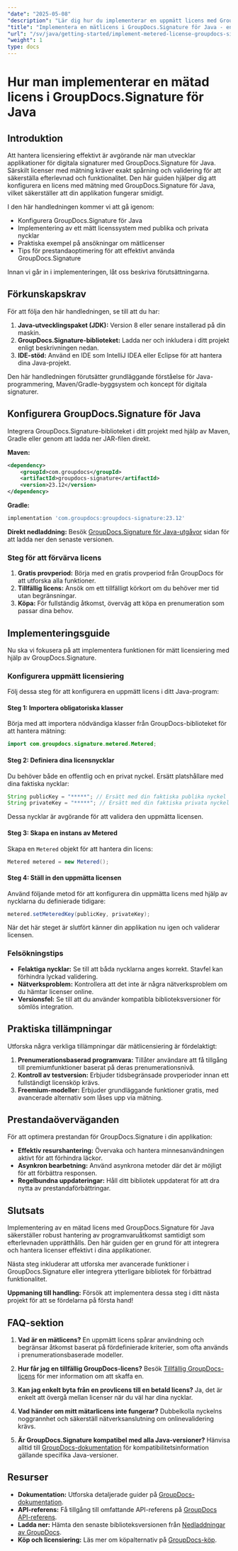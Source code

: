 ```yaml
---
"date": "2025-05-08"
"description": "Lär dig hur du implementerar en uppmätt licens med GroupDocs.Signature för Java. Den här guiden behandlar installation, integration och bästa praxis."
"title": "Implementera en mätlicens i GroupDocs.Signature för Java - en steg-för-steg-guide"
"url": "/sv/java/getting-started/implement-metered-license-groupdocs-signature-java/"
"weight": 1
type: docs
---
```

# Hur man implementerar en mätad licens i GroupDocs.Signature för Java

## Introduktion

Att hantera licensiering effektivt är avgörande när man utvecklar applikationer för digitala signaturer med GroupDocs.Signature för Java. Särskilt licenser med mätning kräver exakt spårning och validering för att säkerställa efterlevnad och funktionalitet. Den här guiden hjälper dig att konfigurera en licens med mätning med GroupDocs.Signature för Java, vilket säkerställer att din applikation fungerar smidigt.

I den här handledningen kommer vi att gå igenom:
- Konfigurera GroupDocs.Signature för Java
- Implementering av ett mätt licenssystem med publika och privata nycklar
- Praktiska exempel på ansökningar om mätlicenser
- Tips för prestandaoptimering för att effektivt använda GroupDocs.Signature

Innan vi går in i implementeringen, låt oss beskriva förutsättningarna.

## Förkunskapskrav

För att följa den här handledningen, se till att du har:
1. **Java-utvecklingspaket (JDK):** Version 8 eller senare installerad på din maskin.
2. **GroupDocs.Signature-biblioteket:** Ladda ner och inkludera i ditt projekt enligt beskrivningen nedan.
3. **IDE-stöd:** Använd en IDE som IntelliJ IDEA eller Eclipse för att hantera dina Java-projekt.

Den här handledningen förutsätter grundläggande förståelse för Java-programmering, Maven/Gradle-byggsystem och koncept för digitala signaturer.

## Konfigurera GroupDocs.Signature för Java

Integrera GroupDocs.Signature-biblioteket i ditt projekt med hjälp av Maven, Gradle eller genom att ladda ner JAR-filen direkt.

**Maven:**
```xml
<dependency>
    <groupId>com.groupdocs</groupId>
    <artifactId>groupdocs-signature</artifactId>
    <version>23.12</version>
</dependency>
```

**Gradle:**
```gradle
implementation 'com.groupdocs:groupdocs-signature:23.12'
```

**Direkt nedladdning:** Besök [GroupDocs.Signature för Java-utgåvor](https://releases.groupdocs.com/signature/java/) sidan för att ladda ner den senaste versionen.

### Steg för att förvärva licens

1. **Gratis provperiod:** Börja med en gratis provperiod från GroupDocs för att utforska alla funktioner.
2. **Tillfällig licens:** Ansök om ett tillfälligt körkort om du behöver mer tid utan begränsningar.
3. **Köpa:** För fullständig åtkomst, överväg att köpa en prenumeration som passar dina behov.

## Implementeringsguide

Nu ska vi fokusera på att implementera funktionen för mätt licensiering med hjälp av GroupDocs.Signature.

### Konfigurera uppmätt licensiering

Följ dessa steg för att konfigurera en uppmätt licens i ditt Java-program:

#### Steg 1: Importera obligatoriska klasser
Börja med att importera nödvändiga klasser från GroupDocs-biblioteket för att hantera mätning:
```java
import com.groupdocs.signature.metered.Metered;
```

#### Steg 2: Definiera dina licensnycklar
Du behöver både en offentlig och en privat nyckel. Ersätt platshållare med dina faktiska nycklar:
```java
String publicKey = "*****"; // Ersätt med din faktiska publika nyckel
String privateKey = "*****"; // Ersätt med din faktiska privata nyckel
```
Dessa nycklar är avgörande för att validera den uppmätta licensen.

#### Steg 3: Skapa en instans av Metered
Skapa en `Metered` objekt för att hantera din licens:
```java
Metered metered = new Metered();
```

#### Steg 4: Ställ in den uppmätta licensen
Använd följande metod för att konfigurera din uppmätta licens med hjälp av nycklarna du definierade tidigare:
```java
metered.setMeteredKey(publicKey, privateKey);
```
När det här steget är slutfört känner din applikation nu igen och validerar licensen.

### Felsökningstips
- **Felaktiga nycklar:** Se till att båda nycklarna anges korrekt. Stavfel kan förhindra lyckad validering.
- **Nätverksproblem:** Kontrollera att det inte är några nätverksproblem om du hämtar licenser online.
- **Versionsfel:** Se till att du använder kompatibla biblioteksversioner för sömlös integration.

## Praktiska tillämpningar

Utforska några verkliga tillämpningar där mätlicensiering är fördelaktigt:
1. **Prenumerationsbaserad programvara:** Tillåter användare att få tillgång till premiumfunktioner baserat på deras prenumerationsnivå.
2. **Kontroll av testversion:** Erbjuder tidsbegränsade provperioder innan ett fullständigt licensköp krävs.
3. **Freemium-modeller:** Erbjuder grundläggande funktioner gratis, med avancerade alternativ som låses upp via mätning.

## Prestandaöverväganden
För att optimera prestandan för GroupDocs.Signature i din applikation:
- **Effektiv resurshantering:** Övervaka och hantera minnesanvändningen aktivt för att förhindra läckor.
- **Asynkron bearbetning:** Använd asynkrona metoder där det är möjligt för att förbättra responsen.
- **Regelbundna uppdateringar:** Håll ditt bibliotek uppdaterat för att dra nytta av prestandaförbättringar.

## Slutsats

Implementering av en mätad licens med GroupDocs.Signature för Java säkerställer robust hantering av programvaruåtkomst samtidigt som efterlevnaden upprätthålls. Den här guiden ger en grund för att integrera och hantera licenser effektivt i dina applikationer.

Nästa steg inkluderar att utforska mer avancerade funktioner i GroupDocs.Signature eller integrera ytterligare bibliotek för förbättrad funktionalitet.

**Uppmaning till handling:** Försök att implementera dessa steg i ditt nästa projekt för att se fördelarna på första hand!

## FAQ-sektion

1. **Vad är en mätlicens?**
   En uppmätt licens spårar användning och begränsar åtkomst baserat på fördefinierade kriterier, som ofta används i prenumerationsbaserade modeller.

2. **Hur får jag en tillfällig GroupDocs-licens?**
   Besök [Tillfällig GroupDocs-licens](https://purchase.groupdocs.com/temporary-license/) för mer information om att skaffa en.

3. **Kan jag enkelt byta från en provlicens till en betald licens?**
   Ja, det är enkelt att övergå mellan licenser när du väl har dina nycklar.

4. **Vad händer om mitt mätarlicens inte fungerar?**
   Dubbelkolla nyckelns noggrannhet och säkerställ nätverksanslutning om onlinevalidering krävs.

5. **Är GroupDocs.Signature kompatibel med alla Java-versioner?**
   Hänvisa alltid till [GroupDocs-dokumentation](https://docs.groupdocs.com/signature/java/) för kompatibilitetsinformation gällande specifika Java-versioner.

## Resurser
- **Dokumentation:** Utforska detaljerade guider på [GroupDocs-dokumentation](https://docs.groupdocs.com/signature/java/).
- **API-referens:** Få tillgång till omfattande API-referens på [GroupDocs API-referens](https://reference.groupdocs.com/signature/java/).
- **Ladda ner:** Hämta den senaste biblioteksversionen från [Nedladdningar av GroupDocs](https://releases.groupdocs.com/signature/java/).
- **Köp och licensiering:** Läs mer om köpalternativ på [GroupDocs-köp](https://purchase.groupdocs.com/buy).